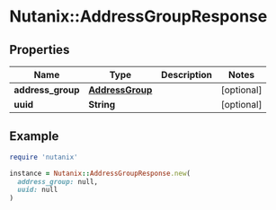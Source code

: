 # Nutanix::AddressGroupResponse

## Properties

| Name | Type | Description | Notes |
| ---- | ---- | ----------- | ----- |
| **address_group** | [**AddressGroup**](AddressGroup.md) |  | [optional] |
| **uuid** | **String** |  | [optional] |

## Example

```ruby
require 'nutanix'

instance = Nutanix::AddressGroupResponse.new(
  address_group: null,
  uuid: null
)
```

